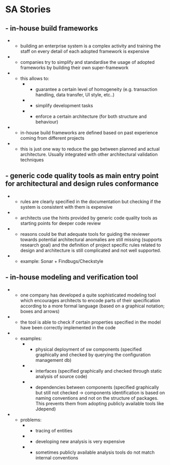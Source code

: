 # SA Stories  
  
## - in-house build frameworks  
  
* - building an enterprise system is a complex activity and training the staff on every detail of each adopted framework is expensive  
* - companies try to simplify and standardise the usage of adopted frameworks by building their own super-framework  
* - this allows to:  
    * - guarantee a certain level of homogeneity (e.g. transaction handling, data transfer, UI style, etc..)  
    * - simplify development tasks  
    * - enforce a certain architecture (for both structure and behaviour)  
* - in-house build frameworks are defined based on past experience coming from different projects  
* - this is just one way to reduce the gap between planned and actual architecture. Usually integrated with other architectural validation techniques  
  
## - generic code quality tools as main entry point for architectural and design rules conformance  
  
* - rules are clearly specified in the documentation but checking if the system is consistent with them is expensive  
* - architects use the hints provided by generic code quality tools as starting points for deeper code review  
* - reasons could be that adequate tools for guiding the reviewer towards potential architectural anomalies are still missing (supports research goal) and the definition of project specific rules related to design and architecture is still complicated and not well supported.  
* - example: Sonar + Findbugs/Checkstyle  
  
## - in-house modeling and verification tool  
  
* - one company has developed a quite sophisticated modeling tool which encourages architects to encode parts of their specification according to a more formal language (based on a graphical notation; boxes and arrows)  
* - the tool is able to check if certain properties specified in the model have been correctly implemented in the code  
* - examples:  
    * - physical deployment of sw components (specified graphically and checked by querying the configuration management db)  
    * - interfaces (specified graphically and checked through static analysis of source code)  
    * - dependencies between components (specified graphically but still not checked -> components identification is based on naming conventions and not on the structure of packages. This prevents them from adopting publicly available tools like Jdepend)  
* - problems:  
    * - tracing of entities  
    * - developing new analysis is very expensive  
    * - sometimes publicly available analysis tools do not match internal conventions  
